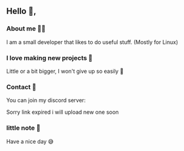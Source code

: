 ## Hello 👋,

### About me 🙋‍♂️
I am a small developer that likes to do useful stuff. (Mostly for Linux)

### I love making new projects 📄
Little or a bit bigger, I won't give up so easily 🙂

### Contact 📨

You can join my discord server:

Sorry link expired i will upload new one soon 



### little note 📓
Have a nice day 😅

